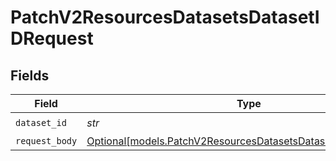 # PatchV2ResourcesDatasetsDatasetIDRequest


## Fields

| Field                                                                                                                      | Type                                                                                                                       | Required                                                                                                                   | Description                                                                                                                |
| -------------------------------------------------------------------------------------------------------------------------- | -------------------------------------------------------------------------------------------------------------------------- | -------------------------------------------------------------------------------------------------------------------------- | -------------------------------------------------------------------------------------------------------------------------- |
| `dataset_id`                                                                                                               | *str*                                                                                                                      | :heavy_check_mark:                                                                                                         | Dataset ID                                                                                                                 |
| `request_body`                                                                                                             | [Optional[models.PatchV2ResourcesDatasetsDatasetIDRequestBody]](../models/patchv2resourcesdatasetsdatasetidrequestbody.md) | :heavy_minus_sign:                                                                                                         | N/A                                                                                                                        |